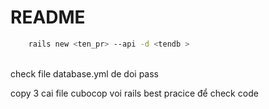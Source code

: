 # README

``` bash 
    rails new <ten_pr> --api -d <tendb > 
```
<br>
check file database.yml de doi pass

copy 3 cai file cubocop voi rails best pracice để check code 

